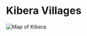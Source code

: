 # Kibera Villages

![Map of Kibera](https://www.google.com/search?q=map+kibera&rlz=1C5CHFA_enUS814US819&oq=map+kibera&aqs=chrome..69i57j69i64.4546j0j7&sourceid=chrome&ie=UTF-8#)
